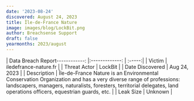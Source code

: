 ```yaml
---
date: '2023-08-24'
discovered: August 24, 2023
title: Île-de-France Nature
image: images/blog/LockBit.png
author: Breachsense Support
draft: false
yearmonths: 2023/august
---
```


| Data Breach Report------------:     |:-------------:    | :-----:|
| Victim      | iledefrance-nature.fr      | 
| Threat Actor      | LockBit      | 
| Date Discovered      | Aug 24, 2023      | 
| Description      | Île-de-France Nature is an Environmental Conservation Organization and has a very diverse range of professions: landscapers, managers, naturalists, foresters, territorial delegates, land operations officers, equestrian guards, etc.      | 
| Leak Size      | Unknown      | 

